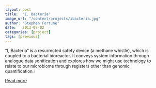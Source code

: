 ```yaml
---
layout: post
title:  "I, Bacteria"
image_url: "/content/projects/ibacteria.jpg"
author: "Stephen Fortune"
date:   2013-07-02
categories: [project]
tags: [previous]
---
```

“I, Bacteria” is a resurrected safety device (a methane whistle), which is coupled to a bacterial bioreactor. It conveys system information through analogue data sonification and explores how we might use technology to relate to our microbiome through registers other than genomic quantification.i

[Read more](http://www.stephenfortune.net/thereisnowetware/i-bacteria/)
